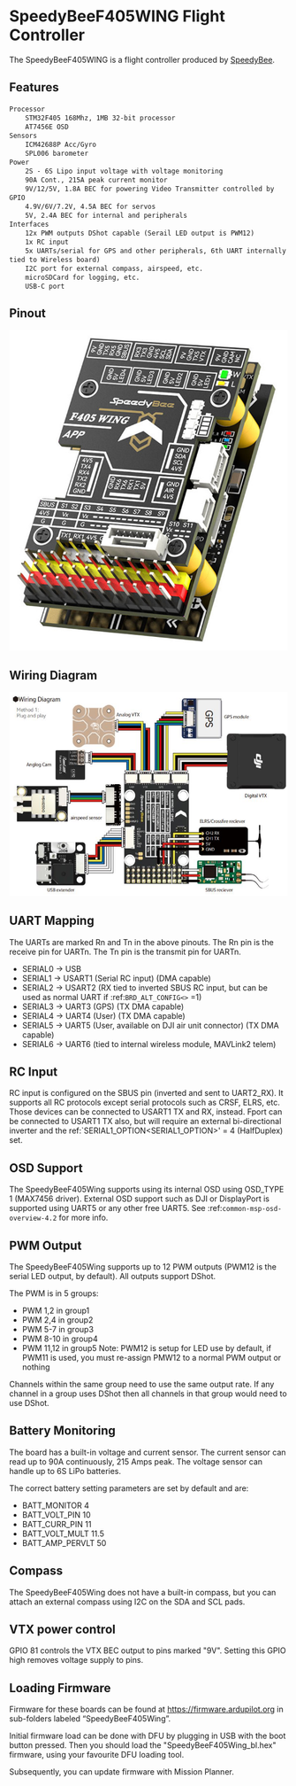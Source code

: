 # SpeedyBeeF405WING Flight Controller

The SpeedyBeeF405WING is a flight controller produced by [SpeedyBee](http://www.speedybee.com/).

## Features
    Processor
        STM32F405 168Mhz, 1MB 32-bit processor
        AT7456E OSD
    Sensors
        ICM42688P Acc/Gyro
        SPL006 barometer
    Power
        2S - 6S Lipo input voltage with voltage monitoring
        90A Cont., 215A peak current monitor
        9V/12/5V, 1.8A BEC for powering Video Transmitter controlled by GPIO
        4.9V/6V/7.2V, 4.5A BEC for servos
        5V, 2.4A BEC for internal and peripherals
    Interfaces
        12x PWM outputs DShot capable (Serail LED output is PWM12)
        1x RC input
        5x UARTs/serial for GPS and other peripherals, 6th UART internally tied to Wireless board)
        I2C port for external compass, airspeed, etc.
        microSDCard for logging, etc.
        USB-C port
  

## Pinout

![SpeedyBeeF405WING](SpeedyBeeF405WING.png)

## Wiring Diagram

![SpeedyBeeF405WING Wiring](SpeedyBeeF405WING_wiring.png)

## UART Mapping

The UARTs are marked Rn and Tn in the above pinouts. The Rn pin is the
receive pin for UARTn. The Tn pin is the transmit pin for UARTn.

 - SERIAL0 -> USB
 - SERIAL1 -> USART1 (Serial RC input) (DMA capable)
 - SERIAL2 -> USART2 (RX tied to inverted SBUS RC input, but can be used as normal UART if :ref:`BRD_ALT_CONFIG<>` =1) 
 - SERIAL3 -> UART3 (GPS) (TX DMA capable)
 - SERIAL4 -> UART4 (User) (TX DMA capable)
 - SERIAL5 -> UART5 (User, available on DJI air unit connector) (TX DMA capable)
 - SERIAL6 -> UART6 (tied to internal wireless module, MAVLink2 telem) 


## RC Input

RC input is configured on the SBUS pin (inverted and sent to UART2_RX). It supports all RC
protocols except serial protocols such as CRSF, ELRS, etc. Those devices can be connected to USART1 TX and RX, instead.
Fport can be connected to USART1 TX also, but will require an external bi-directional inverter and the ref:`SERIAL1_OPTION<SERIAL1_OPTION>' = 4 (HalfDuplex) set.
   
## OSD Support

The SpeedyBeeF405Wing supports using its internal OSD using OSD_TYPE 1 (MAX7456 driver). External OSD support such as DJI or DisplayPort is supported using UART5 or any other free UART5. See :ref:`common-msp-osd-overview-4.2` for more info.

## PWM Output

The SpeedyBeeF405Wing supports up to 12 PWM outputs (PWM12 is the serial LED output, by default). All outputs support DShot.

The PWM is in 5 groups:

 - PWM 1,2 in group1
 - PWM 2,4 in group2
 - PWM 5-7 in group3
 - PWM 8-10 in group4
 - PWM 11,12 in group5  Note: PWM12 is setup for LED use by default, if PWM11 is used, you must re-assign PMW12 to a normal PWM output or nothing

Channels within the same group need to use the same output rate. If
any channel in a group uses DShot then all channels in that group would need
to use DShot.

## Battery Monitoring

The board has a built-in voltage and current sensor. The current
sensor can read up to 90A continuously, 215 Amps peak. The voltage sensor can handle up to 6S
LiPo batteries.

The correct battery setting parameters are set by default and are:

 - BATT_MONITOR 4
 - BATT_VOLT_PIN 10
 - BATT_CURR_PIN 11
 - BATT_VOLT_MULT 11.5
 - BATT_AMP_PERVLT 50

## Compass

The SpeedyBeeF405Wing does not have a built-in compass, but you can attach an external compass using I2C on the SDA and SCL pads.

## VTX power control

GPIO 81 controls the VTX BEC output to pins marked "9V". Setting this GPIO high removes voltage supply to pins.

## Loading Firmware
Firmware for these boards can be found at https://firmware.ardupilot.org in sub-folders labeled “SpeedyBeeF405Wing”.

Initial firmware load can be done with DFU by plugging in USB with the
boot button pressed. Then you should load the "SpeedyBeeF405Wing_bl.hex"
firmware, using your favourite DFU loading tool.

Subsequently, you can update firmware with Mission Planner.


